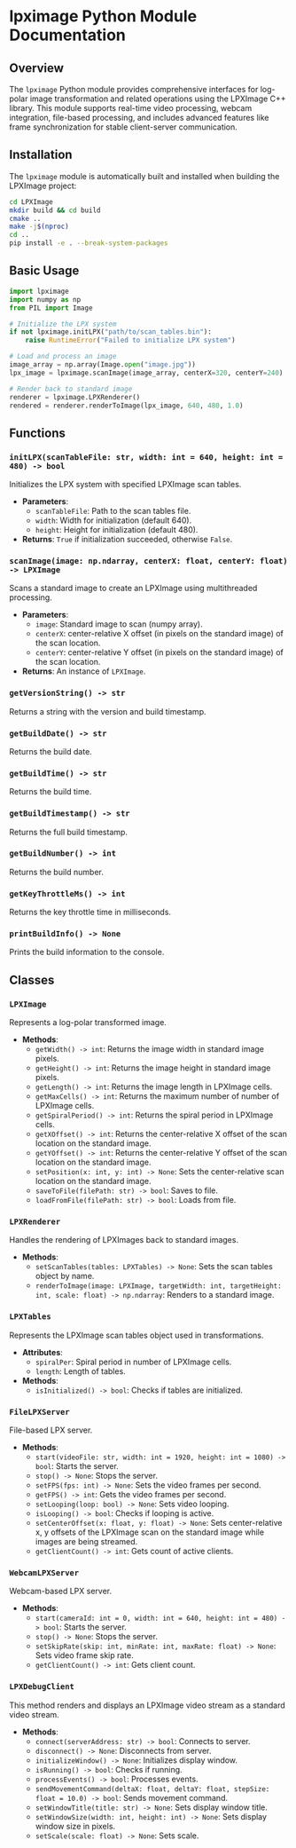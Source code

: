 # lpximage Python Module Documentation

## Overview

The `lpximage` Python module provides comprehensive interfaces for log-polar image transformation and related operations using the LPXImage C++ library. This module supports real-time video processing, webcam integration, file-based processing, and includes advanced features like frame synchronization for stable client-server communication.

## Installation

The `lpximage` module is automatically built and installed when building the LPXImage project:

```bash
cd LPXImage
mkdir build && cd build
cmake ..
make -j$(nproc)
cd ..
pip install -e . --break-system-packages
```

## Basic Usage

```python
import lpximage
import numpy as np
from PIL import Image

# Initialize the LPX system
if not lpximage.initLPX("path/to/scan_tables.bin"):
    raise RuntimeError("Failed to initialize LPX system")

# Load and process an image
image_array = np.array(Image.open("image.jpg"))
lpx_image = lpximage.scanImage(image_array, centerX=320, centerY=240)

# Render back to standard image
renderer = lpximage.LPXRenderer()
rendered = renderer.renderToImage(lpx_image, 640, 480, 1.0)
```

## Functions

### `initLPX(scanTableFile: str, width: int = 640, height: int = 480) -> bool`
Initializes the LPX system with specified LPXImage scan tables.
- **Parameters**:
  - `scanTableFile`: Path to the scan tables file.
  - `width`: Width for initialization (default 640).
  - `height`: Height for initialization (default 480).
- **Returns**: `True` if initialization succeeded, otherwise `False`.

### `scanImage(image: np.ndarray, centerX: float, centerY: float) -> LPXImage`
Scans a standard image to create an LPXImage using multithreaded processing.
- **Parameters**:
  - `image`: Standard image to scan (numpy array).
  - `centerX`: center-relative X offset (in pixels on the standard image) of the scan location.
  - `centerY`: center-relative Y offset (in pixels on the standard image) of the scan location.
- **Returns**: An instance of `LPXImage`.

### `getVersionString() -> str`
Returns a string with the version and build timestamp.

### `getBuildDate() -> str`
Returns the build date.

### `getBuildTime() -> str`
Returns the build time.

### `getBuildTimestamp() -> str`
Returns the full build timestamp.

### `getBuildNumber() -> int`
Returns the build number.

### `getKeyThrottleMs() -> int`
Returns the key throttle time in milliseconds.

### `printBuildInfo() -> None`
Prints the build information to the console.

## Classes

### `LPXImage`
Represents a log-polar transformed image.
- **Methods**:
  - `getWidth() -> int`: Returns the image width in standard image pixels.
  - `getHeight() -> int`: Returns the image height in standard image pixels.
  - `getLength() -> int`: Returns the image length in LPXImage cells.
  - `getMaxCells() -> int`: Returns the maximum number of number of LPXImage cells.
  - `getSpiralPeriod() -> int`: Returns the spiral period in LPXImage cells.
  - `getXOffset() -> int`: Returns the center-relative X offset of the scan location on the standard image.
  - `getYOffset() -> int`: Returns the center-relative Y offset of the scan location on the standard image.
  - `setPosition(x: int, y: int) -> None`: Sets the center-relative scan location on the standard image.
  - `saveToFile(filePath: str) -> bool`: Saves to file.
  - `loadFromFile(filePath: str) -> bool`: Loads from file.

### `LPXRenderer`
Handles the rendering of LPXImages back to standard images.
- **Methods**:
  - `setScanTables(tables: LPXTables) -> None`: Sets the scan tables object by name.
  - `renderToImage(image: LPXImage, targetWidth: int, targetHeight: int, scale: float) -> np.ndarray`: Renders to a standard image.

### `LPXTables`
Represents the LPXImage scan tables object used in transformations.
- **Attributes**:
  - `spiralPer`: Spiral period in number of LPXImage cells.
  - `length`: Length of tables.
- **Methods**:
  - `isInitialized() -> bool`: Checks if tables are initialized.

### `FileLPXServer`
File-based LPX server.
- **Methods**:
  - `start(videoFile: str, width: int = 1920, height: int = 1080) -> bool`: Starts the server.
  - `stop() -> None`: Stops the server.
  - `setFPS(fps: int) -> None`: Sets the video frames per second.
  - `getFPS() -> int`: Gets the video frames per second.
  - `setLooping(loop: bool) -> None`: Sets video looping.
  - `isLooping() -> bool`: Checks if looping is active.
  - `setCenterOffset(x: float, y: float) -> None`: Sets center-relative x, y offsets of the LPXImage scan on the standard image while images are being streamed.
  - `getClientCount() -> int`: Gets count of active clients.

### `WebcamLPXServer`
Webcam-based LPX server.
- **Methods**:
  - `start(cameraId: int = 0, width: int = 640, height: int = 480) -> bool`: Starts the server.
  - `stop() -> None`: Stops the server.
  - `setSkipRate(skip: int, minRate: int, maxRate: float) -> None`: Sets video frame skip rate.
  - `getClientCount() -> int`: Gets client count.

### `LPXDebugClient`
This method renders and displays an LPXImage video stream as a standard video stream.
- **Methods**:
  - `connect(serverAddress: str) -> bool`: Connects to server.
  - `disconnect() -> None`: Disconnects from server.
  - `initializeWindow() -> None`: Initializes display window.
  - `isRunning() -> bool`: Checks if running.
  - `processEvents() -> bool`: Processes events.
  - `sendMovementCommand(deltaX: float, deltaY: float, stepSize: float = 10.0) -> bool`: Sends movement command.
  - `setWindowTitle(title: str) -> None`: Sets display window title.
  - `setWindowSize(width: int, height: int) -> None`: Sets display window size in pixels.
  - `setScale(scale: float) -> None`: Sets scale.
